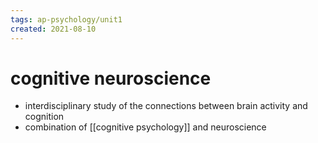```yaml
---
tags: ap-psychology/unit1 
created: 2021-08-10
---
```


# cognitive neuroscience

- interdisciplinary study of the connections between brain activity and cognition
- combination of [[cognitive psychology]] and neuroscience 
